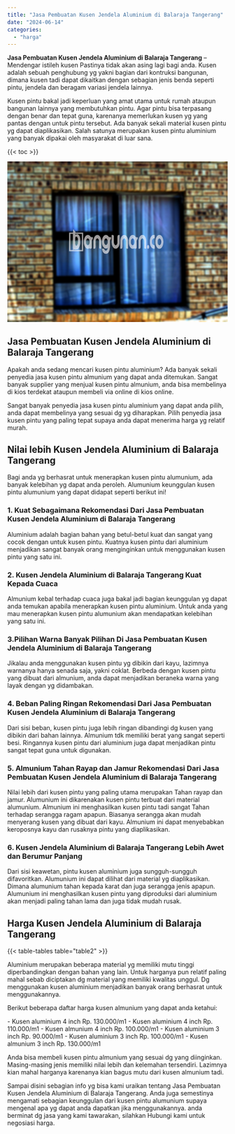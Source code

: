 ```yaml
---
title: "Jasa Pembuatan Kusen Jendela Aluminium di Balaraja Tangerang"
date: "2024-06-14"
categories: 
  - "harga"
---
```


**Jasa Pembuatan Kusen Jendela Aluminium di Balaraja Tangerang** – Mendengar istileh kusen Pastinya tidak akan asing lagi bagi anda. Kusen adalah sebuah penghubung yg yakni bagian dari kontruksi bangunan, dimana kusen tadi dapat dikaitkan dengan sebagian jenis benda seperti pintu, jendela dan beragam variasi jendela lainnya.

Kusen pintu bakal jadi keperluan yang amat utama untuk rumah ataupun bangunan lainnya yang membutuhkan pintu. Agar pintu bisa terpasang dengan benar dan tepat guna, karenanya memerlukan kusen yg yang pantas dengan untuk pintu tersebut. Ada banyak sekali material kusen pintu yg dapat diaplikasikan. Salah satunya merupakan kusen pintu aluminium yang banyak dipakai oleh masyarakat di luar sana.

{{< toc >}}

![Jasa Pembuatan Kusen Jendela Aluminium di Balaraja Tangerang](/images/harga-kusen-jendela-alumunium-10.png)

## Jasa Pembuatan Kusen Jendela Aluminium di Balaraja Tangerang

Apakah anda sedang mencari kusen pintu aluminium? Ada banyak sekali penyedia jasa kusen pintu almunium yang dapat anda ditemukan. Sangat banyak supplier yang menjual kusen pintu almunium, anda bisa membelinya di kios terdekat ataupun membeli via online di kios online.

Sangat banyak penyedia jasa kusen pintu aluminium yang dapat anda pilih, anda dapat membelinya yang sesuai dg yg diharapkan. Pilih penyedia jasa kusen pintu yang paling tepat supaya anda dapat menerima harga yg relatif murah.

## Nilai lebih Kusen Jendela Aluminium di Balaraja Tangerang

Bagi anda yg berhasrat untuk menerapkan kusen pintu alumunium, ada banyak kelebihan yg dapat anda peroleh. Alumunium keunggulan kusen pintu alumunium yang dapat didapat seperti berikut ini!

### 1\. Kuat Sebagaimana Rekomendasi Dari Jasa Pembuatan Kusen Jendela Aluminium di Balaraja Tangerang

Aluminium adalah bagian bahan yang betul-betul kuat dan sangat yang cocok dengan untuk kusen pintu. Kuatnya kusen pintu dari aluminium menjadikan sangat banyak orang menginginkan untuk menggunakan kusen pintu yang satu ini.

### 2\. Kusen Jendela Aluminium di Balaraja Tangerang Kuat Kepada Cuaca

Almunium kebal terhadap cuaca juga bakal jadi bagian keunggulan yg dapat anda temukan apabila menerapkan kusen pintu aluminium. Untuk anda yang mau menerapkan kusen pintu alumunium akan mendapatkan kelebihan yang satu ini.

### 3.Pilihan Warna Banyak Pilihan Di Jasa Pembuatan Kusen Jendela Aluminium di Balaraja Tangerang

Jikalau anda menggunakan kusen pintu yg dibikin dari kayu, lazimnya warnanya hanya senada saja, yakni coklat. Berbeda dengan kusen pintu yang dibuat dari almunium, anda dapat menjadikan beraneka warna yang layak dengan yg didambakan.

### 4\. Beban Paling Ringan Rekomendasi Dari Jasa Pembuatan Kusen Jendela Aluminium di Balaraja Tangerang

Dari sisi beban, kusen pintu juga lebih ringan dibandingi dg kusen yang dibikin dari bahan lainnya. Almunium tdk memiliki berat yang sangat seperti besi. Ringannya kusen pintu dari aluminium juga dapat menjadikan pintu sangat tepat guna untuk digunakan.

### 5\. Almunium Tahan Rayap dan Jamur Rekomendasi Dari Jasa Pembuatan Kusen Jendela Aluminium di Balaraja Tangerang

Nilai lebih dari kusen pintu yang paling utama merupakan Tahan rayap dan jamur. Alumunium ini dikarenakan kusen pintu terbuat dari material alumunium. Almunium ini menghasilkan kusen pintu tadi sangat Tahan terhadap serangga ragam apapun. Biasanya serangga akan mudah menyerang kusen yang dibuat dari kayu. Almunium ini dapat menyebabkan keroposnya kayu dan rusaknya pintu yang diaplikasikan.

### 6\. Kusen Jendela Aluminium di Balaraja Tangerang Lebih Awet dan Berumur Panjang

Dari sisi keawetan, pintu kusen aluminium juga sungguh-sungguh difavoritkan. Alumunium ini dapat dilihat dari material yg diaplikasikan. Dimana alumunium tahan kepada karat dan juga serangga jenis apapun. Alumunium ini menghasilkan kusen pintu yang diproduksi dari aluminium akan menjadi paling tahan lama dan juga tidak mudah rusak.

## Harga Kusen Jendela Aluminium di Balaraja Tangerang

{{< table-tables table="table2" >}}

Aluminium merupakan beberapa material yg memiliki mutu tinggi diperbandingkan dengan bahan yang lain. Untuk harganya pun relatif paling mahal sebab diciptakan dg material yang memiliki kwalitas unggul. Dg menggunakan kusen aluminium menjadikan banyak orang berhasrat untuk menggunakannya.

Berikut beberapa daftar harga kusen almunium yang dapat anda ketahui:

\- Kusen aluminium 4 inch Rp. 130.000/m1 - Kusen aluminium 4 inch Rp. 110.000/m1 - Kusen almunium 4 inch Rp. 100.000/m1 - Kusen aluminium 3 inch Rp. 90.000/m1 - Kusen aluminium 3 inch Rp. 100.000/m1 - Kusen almunium 3 inch Rp. 130.000/m1

Anda bisa membeli kusen pintu almunium yang sesuai dg yang diinginkan. Masing-masing jenis memiliki nilai lebih dan kelemahan tersendiri. Lazimnya kian mahal harganya karenanya kian bagus mutu dari kusen almunium tadi.

Sampai disini sebagian info yg bisa kami uraikan tentang Jasa Pembuatan Kusen Jendela Aluminium di Balaraja Tangerang. Anda juga semestinya mengamati sebagian keunggulan dari kusen pintu alumunium supaya mengenal apa yg dapat anda dapatkan jika menggunakannya. anda berminat dg jasa yang kami tawarakan, silahkan Hubungi kami untuk negosiasi harga.
